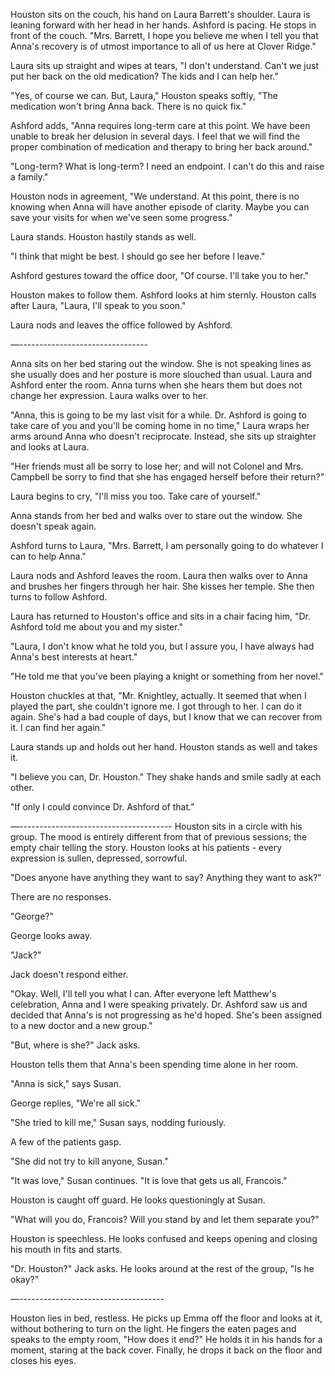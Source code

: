 Houston sits on the couch, his hand on Laura Barrett's shoulder. Laura is leaning forward with her head in her hands. Ashford is pacing. He stops in front of the couch. "Mrs. Barrett, I hope you believe me when I tell you that Anna's recovery is of utmost importance to all of us here at Clover Ridge."

Laura sits up straight and wipes at tears, "I don't understand. Can't we just put her back on the old medication? The kids and I can help her."

"Yes, of course we can. But, Laura," Houston speaks softly, "The medication won't bring Anna back. There is no quick fix."

Ashford adds, "Anna requires long-term care at this point. We have been unable to break her delusion in several days. I feel that we will find the proper combination of medication and therapy to bring her back around."

"Long-term? What is long-term? I need an endpoint. I can't do this and raise a family."

Houston nods in agreement, "We understand. At this point, there is no knowing when Anna will have another episode of clarity. Maybe you can save your visits for when we've seen some progress."

Laura stands. Houston hastily stands as well.

"I think that might be best. I should go see her before I leave."

Ashford gestures toward the office door, "Of course. I'll take you to her."

Houston makes to follow them. Ashford looks at him sternly. Houston calls after Laura, "Laura, I'll speak to you soon."

Laura nods and leaves the office followed by Ashford.

—--------------------------------

Anna sits on her bed staring out the window. She is not speaking lines as she usually does and her posture is more slouched than usual. Laura and Ashford enter the room. Anna turns when she hears them but does not change her expression. Laura walks over to her.

"Anna, this is going to be my last visit for a while. Dr. Ashford is going to take care of you and you'll be coming home in no time," Laura wraps her arms around Anna who doesn't reciprocate. Instead, she sits up straighter and looks at Laura.

"Her friends must all be sorry to lose her; and will not Colonel and Mrs. Campbell be sorry to find that she has engaged herself before their return?"

Laura begins to cry, "I'll miss you too. Take care of yourself."

Anna stands from her bed and walks over to stare out the window. She doesn't speak again.

Ashford turns to Laura, "Mrs. Barrett, I am personally going to do whatever I can to help Anna."

Laura nods and Ashford leaves the room. Laura then walks over to Anna and brushes her fingers through her hair. She kisses her temple. She then turns to follow Ashford.

Laura has returned to Houston's office and sits in a chair facing him, "Dr. Ashford told me about you and my sister."

"Laura, I don't know what he told you, but I assure you, I have always had Anna's best interests at heart."

"He told me that you've been playing a knight or something from her novel."

Houston chuckles at that, "Mr. Knightley, actually. It seemed that when I played the part, she couldn't ignore me. I got through to her. I can do it again. She's had a bad couple of days, but I know that we can recover from it. I can find her again."

Laura stands up and holds out her hand. Houston stands as well and takes it.

"I believe you can, Dr. Houston." They shake hands and smile sadly at each other.

"If only I could convince Dr. Ashford of that."

—--------------------------------------
Houston sits in a circle with his group. The mood is entirely different from that of previous sessions; the empty chair telling the story. Houston looks at his patients - every expression is sullen, depressed, sorrowful.

"Does anyone have anything they want to say? Anything they want to ask?"

There are no responses.

"George?"

George looks away.

"Jack?"

Jack doesn't respond either.

"Okay. Well, I'll tell you what I can. After everyone left Matthew's celebration, Anna and I were speaking privately. Dr. Ashford saw us and decided that Anna's is not progressing as he'd hoped. She's been assigned to a new doctor and a new group."

"But, where is she?" Jack asks.

Houston tells them that Anna's been spending time alone in her room.

"Anna is sick," says Susan.

George replies, "We're all sick."

"She tried to kill me," Susan says, nodding furiously.

A few of the patients gasp.

"She did not try to kill anyone, Susan."

"It was love," Susan continues. "It is love that gets us all, Francois."

Houston is caught off guard. He looks questioningly at Susan.

"What will you do, Francois? Will you stand by and let them separate you?"

Houston is speechless. He looks confused and keeps opening and closing his mouth in fits and starts.

"Dr. Houston?" Jack asks. He looks around at the rest of the group, "Is he okay?"

—------------------------------------

Houston lies in bed, restless. He picks up Emma off the floor and looks at it, without bothering to turn on the light. He fingers the eaten pages and speaks to the empty room, "How does it end?" He holds it in his hands for a moment, staring at the back cover. Finally, he drops it back on the floor and closes his eyes.
